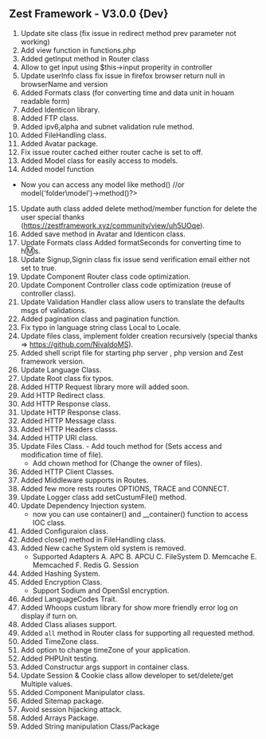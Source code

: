 ## Zest Framework - V3.0.0 {Dev} 
1. Update site class (fix issue in redirect method prev parameter not working)
2. Add view function in functions.php
3. Added getInput method in Router class
4. Allow to get input using $this->input properity in controller
5. Update userInfo class fix issue in firefox browser return null in browserName and version
6. Added Formats class (for converting time and data unit in houam readable form)
7. Added Identicon library.
8. Added FTP class.
9. Added ipv6,alpha and subnet validation rule method.
10. Added FileHandling class.
11. Added Avatar package.
12. Fix issue router cached either router cache is set to off.
13. Added Model class for easily access to models.
14. Added model function
   - Now you can access any model like <?php model('name')->method() //or model('folder\model')->method()?>	
15. Update auth class added delete method/member function for delete the user special thanks (https://zestframework.xyz/community/view/uh5UOqe).
16. Added save method in Avatar and Identicon class.
17. Update Formats class Added formatSeconds for converting time to h:m:s.
18. Update Signup,Signin class fix issue send verification email either not set to true.
19. Update Component Router class code optimization.
20. Update Component Controller class code optimization (reuse of controller class). 	
21. Update Validation Handler class allow users to translate the defaults msgs of validations.
22. Added pagination class and pagination function.
23. Fix typo in language string class Local to Locale.
24. Update files class, implement folder creation recursively (special thanks => https://github.com/NivaldoMS).
25. Added shell script file for starting php server , php version and Zest framework version.
26. Update Language Class.
27. Update Root class fix typos.
28. Added HTTP Request library more will added soon.
29. Add HTTP Redirect class.
30. Add HTTP Response class.
31. Update HTTP Response class.
32. Added HTTP Message class.
33. Added HTTP Headers classs.
34. Added HTTP URI class.
35. Update Files Class.
    	- Add touch method for (Sets access and modification time of file).
	- Add chown method for (Change the owner of files).
36. Added HTTP Client Classes.
37. Added Middleware supports in Routes.
38. Added few more rests routes OPTIONS, TRACE and CONNECT.
39. Update Logger class add setCustumFile() method.
40. Update Dependency Injection system.
    - now you can use container() and __container() function to access IOC class.
41. Added Configuraion class.
42. Added close() method in FileHandling class.
42. Added New cache System old system is removed.
	- Supported Adapters
	  A. APC
	  B. APCU
	  C. FileSystem
	  D. Memcache
	  E. Memcached
	  F. Redis
	  G. Session
43. Added Hashing System.
44. Added Encryption Class.
	- Support Sodium and OpenSsl encryption.
45. Added LanguageCodes Trait.
46. Added Whoops custum library for show more friendly error log on display if turn on.
47. Added Class aliases support.
48. Added `all` method in Router class for supporting all requested method.
49. Added TimeZone class.
50. Add option to change timeZone of your application.
51. Added PHPUnit testing.
52. Added Constructur args support in container class.
53. Update Session & Cookie class allow developer to set/delete/get Multiple values.
54. Added Component Manipulator class.
55. Added Sitemap package.
56. Avoid session hijacking attack.
57. Added Arrays Package.
58. Added String manipulation Class/Package
